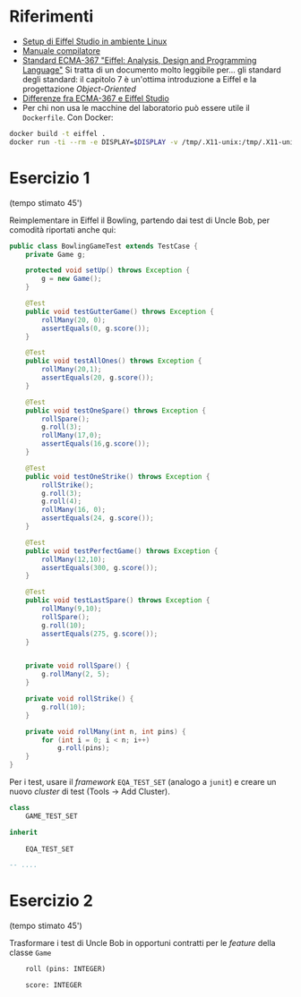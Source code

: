 # Riferimenti

- [Setup di Eiffel Studio in ambiente Linux](https://www.eiffel.org/doc/eiffelstudio/Linux)
- [Manuale compilatore](https://www.eiffel.org/doc/eiffelstudio/Command%20line)
- [Standard ECMA-367 "Eiffel: Analysis, Design and Programming Language"](http://www.ecma-international.org/publications/files/ECMA-ST/ECMA-367.pdf) Si
  tratta di un documento molto leggibile per... gli standard degli standard: il
  capitolo 7 è un'ottima introduzione a Eiffel e la progettazione
  *Object-Oriented*
- [Differenze fra ECMA-367 e Eiffel Studio](https://www.eiffel.org/doc/eiffelstudio/Differences%20between%20standard%20ECMA-367%20and%20Eiffel%20Software%20implementation)
- Per chi non usa le macchine del laboratorio può essere utile il `Dockerfile`. Con Docker:
```sh
docker build -t eiffel .
docker run -ti --rm -e DISPLAY=$DISPLAY -v /tmp/.X11-unix:/tmp/.X11-unix -u eiffel -v $(pwd)/eiffel:/home/eiffel  eiffel
```
  
# Esercizio 1

(tempo stimato 45')

Reimplementare in Eiffel il Bowling, partendo dai test di Uncle Bob, per comodità riportati anche qui:

```java
public class BowlingGameTest extends TestCase {
    private Game g;

    protected void setUp() throws Exception {
        g = new Game();
    }

    @Test
    public void testGutterGame() throws Exception {
        rollMany(20, 0);
        assertEquals(0, g.score());
    }

    @Test
    public void testAllOnes() throws Exception {
        rollMany(20,1);
        assertEquals(20, g.score());
    }

    @Test
    public void testOneSpare() throws Exception {
        rollSpare();
        g.roll(3);
        rollMany(17,0);
        assertEquals(16,g.score());
    }

    @Test
    public void testOneStrike() throws Exception {
        rollStrike();
        g.roll(3);
        g.roll(4);
        rollMany(16, 0);
        assertEquals(24, g.score());
    }

    @Test
    public void testPerfectGame() throws Exception {
        rollMany(12,10);
        assertEquals(300, g.score());
    }

    @Test
    public void testLastSpare() throws Exception {
        rollMany(9,10);
        rollSpare();
        g.roll(10);
        assertEquals(275, g.score());
    }


    private void rollSpare() {
        g.rollMany(2, 5);
    }

    private void rollStrike() {
        g.roll(10);
    }

    private void rollMany(int n, int pins) {
        for (int i = 0; i < n; i++)
            g.roll(pins);
    }
}
```

Per i test, usare il *framework* `EQA_TEST_SET` (analogo a `junit`) e creare un
nuovo *cluster* di test (Tools -> Add Cluster).

```eiffel
class
	GAME_TEST_SET

inherit
    
    EQA_TEST_SET

-- ....
```


# Esercizio 2

(tempo stimato 45')

Trasformare i test di Uncle Bob in opportuni contratti per le *feature*  della classe `Game`

```eiffel
	roll (pins: INTEGER)

	score: INTEGER
```
